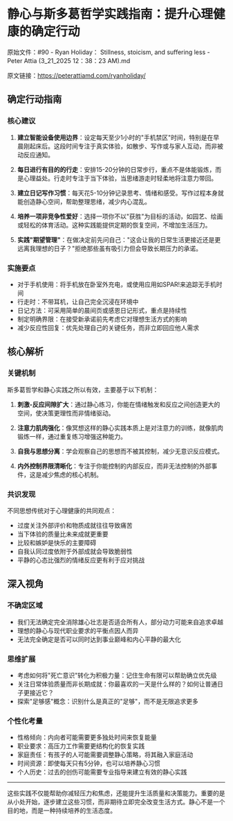 # 静心与斯多葛哲学实践指南：提升心理健康的确定行动

原始文件：#90 - Ryan Holiday： Stillness, stoicism, and suffering less - Peter Attia (3_21_2025 12：38：23 AM).md

原文链接：https://peterattiamd.com/ryanholiday/

## 确定行动指南

### 核心建议
1. **建立智能设备使用边界**：设定每天至少1小时的"手机禁区"时间，特别是在早晨刚起床后。这段时间专注于真实体验，如散步、写作或与家人互动，而非被动反应通知。
   
2. **每日进行有目的的行走**：安排15-20分钟的日常步行，重点不是体能锻炼，而是心理益处。行走时专注于当下体验，当思绪游走时轻柔地将注意力带回。

3. **建立日记写作习惯**：每天花5-10分钟记录思考、情绪和感受。写作过程本身就能创造静心空间，帮助整理思绪，减少内心混乱。

4. **培养一项非竞争性爱好**：选择一项你不以"获胜"为目标的活动，如园艺、绘画或轻松的体育活动。这种实践能提供定期的恢复空间，不增加生活压力。

5. **实践"期望管理"**：在做决定前先问自己："这会让我的日常生活更接近还是更远离我理想的日子？"拒绝那些虽有吸引力但会导致长期压力的承诺。

### 实施要点
- 对于手机使用：将手机放在卧室外充电，或使用应用如SPAR!来追踪无手机时间
- 行走时：不带耳机，让自己完全沉浸在环境中
- 日记方法：可采用简单的晨间页或感恩日记形式，重点是持续性
- 制定明确界限：在接受新承诺前先考虑它对理想生活方式的影响
- 减少反应性回复：优先处理自己的关键任务，而非立即回应他人需求

## 核心解析

### 关键机制
斯多葛哲学和静心实践之所以有效，主要基于以下机制：

1. **刺激-反应间隙扩大**：通过静心练习，你能在情绪触发和反应之间创造更大的空间，使决策更理性而非情绪驱动。

2. **注意力肌肉强化**：像冥想这样的静心实践本质上是对注意力的训练，就像肌肉锻炼一样，通过重复练习增强这种能力。

3. **自我与思想分离**：学会观察自己的思想而不被其控制，减少无意识反应模式。

4. **内外控制界限清晰化**：专注于你能控制的内部反应，而非无法控制的外部事件，这是减少焦虑的核心机制。

### 共识发现
不同思想传统对于心理健康的共同观点：

- 过度关注外部评价和物质成就往往导致痛苦
- 当下体验的质量比未来成就更重要
- 比较和嫉妒是快乐的主要障碍
- 自我认同过度依附于外部成就会导致脆弱性
- 平静的心态比强烈的情绪反应更有利于应对挑战

## 深入视角

### 不确定区域
- 我们无法确定完全消除雄心壮志是否适合所有人，部分动力可能来自追求卓越
- 理想的静心与现代职业要求的平衡点因人而异
- 无法完全确定是否可以同时达到事业巅峰和内心平静的最大化

### 思维扩展
- 考虑如何将"死亡意识"转化为积极力量：记住生命有限可以帮助确立优先级
- 关注日常体验质量而非长期成就：你最喜欢的一天是什么样的？如何让普通日子更接近它？
- 探索"足够感"概念：识别什么是真正的"足够"，而不是无限追求更多

### 个性化考量
- 性格倾向：内向者可能需要更多独处时间来恢复能量
- 职业要求：高压力工作需要更结构化的恢复实践
- 家庭责任：有孩子的人可能需要调整静心策略，将其融入家庭活动
- 时间资源：即使每天只有5分钟，也可以培养静心习惯
- 个人历史：过去的创伤可能需要专业指导来建立有效的静心实践

---

这些实践不仅能帮助你减轻压力和焦虑，还能提升生活质量和决策能力。重要的是从小处开始，逐步建立这些习惯，而非期待立即完全改变生活方式。静心不是一个目的地，而是一种持续培养的生活态度。